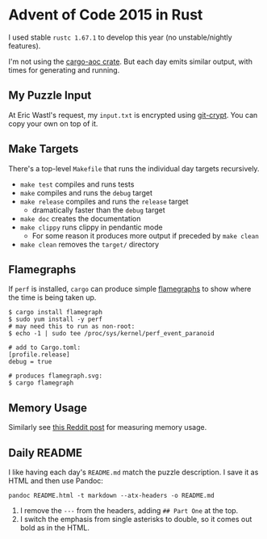 # Advent of Code 2015 in Rust

I used stable `rustc 1.67.1` to develop this year (no unstable/nightly features).

I'm not using the [cargo-aoc crate](https://crates.io/crates/cargo-aoc). But each day emits similar output, with times for generating and running.

## My Puzzle Input

At Eric Wastl's request, my `input.txt` is encrypted using [git-crypt](https://github.com/AGWA/git-crypt). You can copy your own on top of it.

## Make Targets

There's a top-level `Makefile` that runs the individual day targets recursively.

- `make test` compiles and runs tests
- `make` compiles and runs the `debug` target
- `make release` compiles and runs the `release` target
  - dramatically faster than the `debug` target
- `make doc` creates the documentation
- `make clippy` runs clippy in pendantic mode
  - For some reason it produces more output if preceded by `make clean`
- `make clean` removes the `target/` directory

## Flamegraphs

If `perf` is installed, `cargo` can produce simple [flamegraphs](https://github.com/flamegraph-rs/flamegraph#systems-performance-work-guided-by-flamegraphs) to show where the time is being taken up.

    $ cargo install flamegraph
    $ sudo yum install -y perf
    # may need this to run as non-root:
    $ echo -1 | sudo tee /proc/sys/kernel/perf_event_paranoid

    # add to Cargo.toml:
    [profile.release]
    debug = true

    # produces flamegraph.svg:
    $ cargo flamegraph

## Memory Usage

Similarly see [this Reddit post](https://www.reddit.com/r/adventofcode/comments/k9btf6/2020_day_8_rust_visualising_memory_usage/) for measuring memory usage.

## Daily README

I like having each day's `README.md` match the puzzle description. I save it as HTML and then use Pandoc:

    pandoc README.html -t markdown --atx-headers -o README.md

1. I remove the `---` from the headers, adding `## Part One` at the top.
1. I switch the emphasis from single asterisks to double, so it comes out bold as in the HTML.
